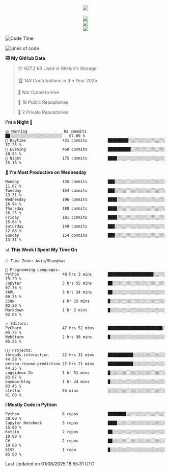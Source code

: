 <div align="center">
  <img src="https://readme-typing-svg.demolab.com?font=Zhi+Mang+Xing&size=40&pause=1000&color=000000&center=true&vCenter=true&lines=Baymax%E5%B0%8F%E6%8C%AF;Hello%20World"/><br/>
  <br/>
  <img src="https://skillicons.dev/icons?i=java,kotlin,python,c,cpp,html,css,javascript" /><br/>
  <img src="https://skillicons.dev/icons?i=spring,vue,pytorch,maven,gradle,mysql,sqlite,linux" /><br/>
  <img src="https://skillicons.dev/icons?i=idea,pycharm,webstorm,androidstudio,vscode,git,vim,md" /><br/>
</div>

<!--START_SECTION:waka-->
![Code Time](http://img.shields.io/badge/Code%20Time-1%2C215%20hrs%2031%20mins-blue)

![Lines of code](https://img.shields.io/badge/From%20Hello%20World%20I%27ve%20Written-6.1%20million%20lines%20of%20code-blue)

**🐱 My GitHub Data** 

> 📦 627.2 kB Used in GitHub's Storage 
 > 
> 🏆 143 Contributions in the Year 2025
 > 
> 🚫 Not Opted to Hire
 > 
> 📜 19 Public Repositories 
 > 
> 🔑 2 Private Repositories 
 > 
**I'm a Night 🦉** 

```text
🌞 Morning                82 commits          ██░░░░░░░░░░░░░░░░░░░░░░░   07.09 % 
🌆 Daytime                431 commits         █████████░░░░░░░░░░░░░░░░   37.25 % 
🌃 Evening                469 commits         ██████████░░░░░░░░░░░░░░░   40.54 % 
🌙 Night                  175 commits         ████░░░░░░░░░░░░░░░░░░░░░   15.13 % 
```
📅 **I'm Most Productive on Wednesday** 

```text
Monday                   135 commits         ███░░░░░░░░░░░░░░░░░░░░░░   11.67 % 
Tuesday                  154 commits         ███░░░░░░░░░░░░░░░░░░░░░░   13.31 % 
Wednesday                196 commits         ████░░░░░░░░░░░░░░░░░░░░░   16.94 % 
Thursday                 188 commits         ████░░░░░░░░░░░░░░░░░░░░░   16.25 % 
Friday                   181 commits         ████░░░░░░░░░░░░░░░░░░░░░   15.64 % 
Saturday                 149 commits         ███░░░░░░░░░░░░░░░░░░░░░░   12.88 % 
Sunday                   154 commits         ███░░░░░░░░░░░░░░░░░░░░░░   13.31 % 
```


📊 **This Week I Spent My Time On** 

```text
🕑︎ Time Zone: Asia/Shanghai

💬 Programming Languages: 
Python                   40 hrs 3 mins       ████████████████████░░░░░   79.29 % 
Jupyter                  3 hrs 55 mins       ██░░░░░░░░░░░░░░░░░░░░░░░   07.76 % 
YAML                     3 hrs 24 mins       ██░░░░░░░░░░░░░░░░░░░░░░░   06.75 % 
JSON                     1 hr 15 mins        █░░░░░░░░░░░░░░░░░░░░░░░░   02.50 % 
Markdown                 1 hr 2 mins         █░░░░░░░░░░░░░░░░░░░░░░░░   02.08 % 

🔥 Editors: 
PyCharm                  47 hrs 52 mins      ████████████████████████░   94.75 % 
WebStorm                 2 hrs 39 mins       █░░░░░░░░░░░░░░░░░░░░░░░░   05.25 % 

🐱‍💻 Projects: 
threads-interaction      22 hrs 31 mins      ███████████░░░░░░░░░░░░░░   44.58 % 
person-resume-prediction 22 hrs 21 mins      ███████████░░░░░░░░░░░░░░   44.25 % 
cogvideox-2b             1 hr 51 mins        █░░░░░░░░░░░░░░░░░░░░░░░░   03.67 % 
baymax-blog              1 hr 44 mins        █░░░░░░░░░░░░░░░░░░░░░░░░   03.45 % 
stellar                  54 mins             ░░░░░░░░░░░░░░░░░░░░░░░░░   01.80 % 
```

**I Mostly Code in Python** 

```text
Python                   6 repos             ████████░░░░░░░░░░░░░░░░░   30.00 % 
Jupyter Notebook         3 repos             ████░░░░░░░░░░░░░░░░░░░░░   15.00 % 
Kotlin                   2 repos             ██░░░░░░░░░░░░░░░░░░░░░░░   10.00 % 
C#                       2 repos             ██░░░░░░░░░░░░░░░░░░░░░░░   10.00 % 
SCSS                     1 repo              █░░░░░░░░░░░░░░░░░░░░░░░░   05.00 % 
```




 Last Updated on 01/08/2025 18:55:31 UTC
<!--END_SECTION:waka-->





